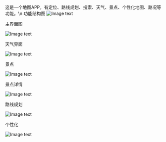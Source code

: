 这是一个地图APP，有定位、路线规划、搜索、天气、景点、个性化地图、路况等功能。\n
功能结构图
![Image text](https://github.com/liuchunchang/Map-app-based-on-Baidu-map-SDK/blob/master/images/xitonggongnengtu.png)

主界面图

![Image text](https://github.com/liuchunchang/Map-app-based-on-Baidu-map-SDK/blob/master/images/zhujiemiantu.png)

天气界面

![Image text](https://github.com/liuchunchang/Map-app-based-on-Baidu-map-SDK/blob/master/images/tianqi.png)

景点

![Image text](https://github.com/liuchunchang/Map-app-based-on-Baidu-map-SDK/blob/master/images/jingdian.png)

景点详情

![Image text](https://github.com/liuchunchang/Map-app-based-on-Baidu-map-SDK/blob/master/images/jingdianxiangqing.png)

路线规划

![Image text](https://github.com/liuchunchang/Map-app-based-on-Baidu-map-SDK/blob/master/images/luxianguihua.png)

个性化

![Image text](https://github.com/liuchunchang/Map-app-based-on-Baidu-map-SDK/blob/master/images/gexinghua.png)



